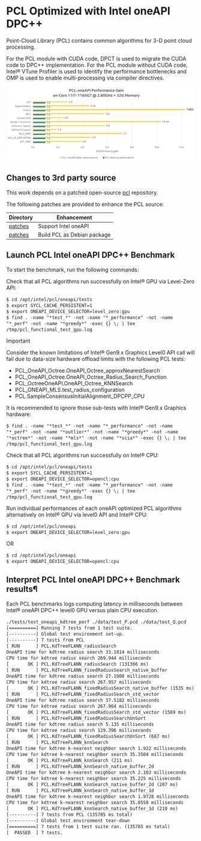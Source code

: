 # PCL Optimized with Intel oneAPI DPC++

Point-Cloud Library (PCL) contains common algorithms for 3-D point cloud processing.

For the PCL module with CUDA code, DPCT is used to migrate the CUDA code to DPC++ implementation. For the PCL module without CUDA code, Intel® VTune Profiler is used to identify the performance bottlenecks and OMP is used to enable multi-processing via compiler directives.

![benchmark](README.assets/pcl_performance.png)

## Changes to 3rd party source

This work depends on a patched open-source [pcl](https://github.com/PointCloudLibrary/pcl) repository.

The following patches are provided to enhance the PCL source:

| Directory          | Enhancement                     |
| ------------------ | ------------------------------- |
| [patches](patches) | Support Intel oneAPI            |
| [patches](patches) | Build PCL as Debian package     |

## Launch PCL Intel oneAPI DPC++ Benchmark

To start the benchmark, run the following commands:

Check that all PCL algorithms run successfully on Intel® GPU via Level-Zero API:

```
$ cd /opt/intel/pcl/oneapi/tests
$ export SYCL_CACHE_PERSISTENT=1
$ export ONEAPI_DEVICE_SELECTOR=level_zero:gpu
$ find . -name "*test_*" -not -name "*_performance" -not -name "*_perf" -not -name "*greedy*" -exec {} \; | tee /tmp/pcl_functional_test_gpu.log
```

> [!IMPORTANT]
> Consider the known limitations of Intel® Gen9.x Graphics Level0 API call will fail due to data-size hardware offload limits with the following PCL tests:
> * PCL_OneAPI_Octree.OneAPI_Octree_approxNearestSearch
> * PCL_OneAPI_Octree.OneAPI_Octree_Radius_Search_Function
> * PCL_OctreeOneAPI.OneAPI_Octree_KNNSearch
> * PCL_ONEAPI_MLS.test_radius_configuration
> * PCL.SampleConsensusInitialAlignment_DPCPP_CPU

It is recommended to ignore those sub-tests with Intel® Gen9.x Graphics hardware:

```
$ find . -name "*test_*" -not -name "*_performance" -not -name "*_perf" -not -name "*outlier*" -not -name "*greedy*" -not -name "*octree*" -not -name "*mls*" -not -name "*scia*" -exec {} \; | tee /tmp/pcl_functional_test_gpu.log
```

Check that all PCL algorithms run successfully on Intel® CPU:

```
$ cd /opt/intel/pcl/oneapi/tests
$ export SYCL_CACHE_PERSISTENT=1
$ export ONEAPI_DEVICE_SELECTOR=opencl:cpu
$ find . -name "*test_*" -not -name "*_performance" -not -name "*_perf" -not -name "*greedy*" -exec {} \; | tee /tmp/pcl_functional_test_gpu.log
```

Run individual performances of each oneAPI optimized PCL algorithms alternatively on Intel® GPU via level0 API and Intel® CPU:

```
$ cd /opt/intel/pcl/oneapi
$ export ONEAPI_DEVICE_SELECTOR=level_zero:gpu
```

OR

```
$ cd /opt/intel/pcl/oneapi
$ export ONEAPI_DEVICE_SELECTOR=opencl:cpu
```

## Interpret PCL Intel oneAPI DPC++ Benchmark results¶

Each PCL benchmarks logs computing latency in milliseconds between Intel® oneAPI DPC++ level0 GPU versus plain CPU execution.

```
./tests/test_oneapi_kdtree_perf ./data/test_P.pcd ./data/test_Q.pcd
[==========] Running 7 tests from 1 test suite.
[----------] Global test environment set-up.
[----------] 7 tests from PCL
[ RUN      ] PCL.KdTreeFLANN_radiusSearch
OneAPI time for kdtree radius search 33.1814 milliseconds
CPU time for kdtree radius search 269.944 milliseconds
[       OK ] PCL.KdTreeFLANN_radiusSearch (131366 ms)
[ RUN      ] PCL.KdTreeFLANN_fixedRadiusSearch_native_buffer
OneAPI time for kdtree radius search 27.1908 milliseconds
CPU time for kdtree radius search 267.957 milliseconds
[       OK ] PCL.KdTreeFLANN_fixedRadiusSearch_native_buffer (1535 ms)
[ RUN      ] PCL.KdTreeFLANN_fixedRadiusSearch_std_vector
OneAPI time for kdtree radius search 37.5182 milliseconds
CPU time for kdtree radius search 267.964 milliseconds
[       OK ] PCL.KdTreeFLANN_fixedRadiusSearch_std_vector (1569 ms)
[ RUN      ] PCL.KdTreeFLANN_fixedRadiusSearchUnSort
OneAPI time for kdtree radius search 5.135 milliseconds
CPU time for kdtree radius search 129.396 milliseconds
[       OK ] PCL.KdTreeFLANN_fixedRadiusSearchUnSort (687 ms)
[ RUN      ] PCL.KdTreeFLANN_knnSearch
OneAPI time for kdtree k-nearest neighbor search 1.922 milliseconds
CPU time for kdtree k-nearest neighbor search 35.3504 milliseconds
[       OK ] PCL.KdTreeFLANN_knnSearch (211 ms)
[ RUN      ] PCL.KdTreeFLANN_knnSearch_native_buffer_2d
OneAPI time for kdtree k-nearest neighbor search 2.103 milliseconds
CPU time for kdtree k-nearest neighbor search 35.225 milliseconds
[       OK ] PCL.KdTreeFLANN_knnSearch_native_buffer_2d (207 ms)
[ RUN      ] PCL.KdTreeFLANN_knnSearch_native_buffer_1d
OneAPI time for kdtree k-nearest neighbor search 1.9728 milliseconds
CPU time for kdtree k-nearest neighbor search 35.8558 milliseconds
[       OK ] PCL.KdTreeFLANN_knnSearch_native_buffer_1d (210 ms)
[----------] 7 tests from PCL (135785 ms total)
[----------] Global test environment tear-down
[==========] 7 tests from 1 test suite ran. (135785 ms total)
[  PASSED  ] 7 tests.
```
